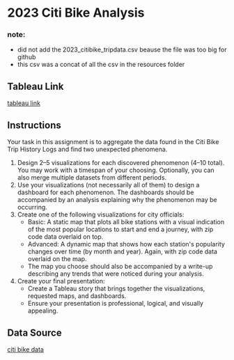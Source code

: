 # 2023 Citi Bike Analysis </br>

### note:
* did not add the 2023_citibike_tripdata.csv beause the file was too big for github
* this csv was a concat of all the csv in the resources folder

## Tableau Link
[tableau link](https://public.tableau.com/views/CitiBikeAnalysis_17140987309370/CitiBikeAnalysis?:language=en-US&publish=yes&:sid=&:display_count=n&:origin=viz_share_link)

## Instructions </br>
Your task in this assignment is to aggregate the data found in the Citi Bike Trip History Logs and find two unexpected phenomena.
1. Design 2–5 visualizations for each discovered phenomenon (4–10 total). You may work with a timespan of your choosing. Optionally, you can also merge multiple datasets from different periods.
2. Use your visualizations (not necessarily all of them) to design a dashboard for each phenomenon. The dashboards should be accompanied by an analysis explaining why the phenomenon may be occurring.
3. Create one of the following visualizations for city officials:
    * Basic: A static map that plots all bike stations with a visual indication of the most popular locations to start and end a journey, with zip code data overlaid on top.
    * Advanced: A dynamic map that shows how each station's popularity changes over time (by month and year). Again, with zip code data overlaid on the map.
    * The map you choose should also be accompanied by a write-up describing any trends that were noticed during your analysis.
4. Create your final presentation:
    * Create a Tableau story that brings together the visualizations, requested maps, and dashboards.
    * Ensure your presentation is professional, logical, and visually appealing.

## Data Source </br>
[citi bike data](https://citibikenyc.com/system-data)